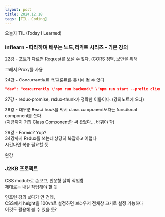 ```yaml
---
layout: post
title: 2020.12.18
tags: [TIL, Coding]
---
```


오늘자 TIL (Today I Learned)
### Inflearn - 따라하며 배우는 노드,리액트 시리즈 - 기본 강의

22강 - 포트가 다르면 Request를 보낼 수 없다. (CORS 정책, 보안을 위해)  

그래서 Proxy를 사용

24강 - Concurrently로 백/프론트를 동시에 켤 수 있다

```json
"dev": "concurrently \"npm run backend\" \"npm run start --prefix client\""
```

27강 - redux-promise, redux-thunk가 정확한 이름이다. (강의노트에 오타)

28강 - 대부분 React hook을 써서 class component보다는 functional component를 쓴다  
(지금까지 거의 Class Component만 써 왔었다... 바꿔야 함)

29강 - Formic? Yup?  
34강까지 Redux를 쓰는데 상당히 복잡하고 어렵다  
시간나면 복습 필요할 듯

완강

### J2KB 프로젝트

CSS module로 손보고, 반응형 살짝 작업함  
제대로는 내일 작업해야 할 듯

인프런 강의 보다가 안 건데,  
CSS에서 height을 100vh로 설정하면 브라우저 전체창 크기로 설정 가능하다  
이것도 활용해 볼 수 있을 듯?